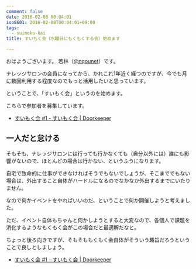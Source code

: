 ```yaml
---
comment: false
date: 2016-02-08 00:04:01
iso8601: 2016-02-08T00:04:01+09:00
tags:
  - suimoku-kai
title: すいもく会（水曜日にもくもくする会）始めます

---
```


<p>おはようございます。
若林（<a href="https://twitter.com/nqounet">@nqounet</a>）です。</p>

<p>ナレッジサロンの会員になってから、かれこれ1年近く経つのですが、今でも月に数回利用する程度なのでもっと活用したいと思っています。</p>

<p>ということで、「すいもく会」というのを始めます。</p>

<p>こちらで参加者を募集しています。</p>

<ul>
<li><a href="https://suimoku-kai.doorkeeper.jp/events/38982">すいもく会 #1 - すいもく会 | Doorkeeper</a></li>
</ul>



<h2>一人だと怠ける</h2>

<p>そもそも、ナレッジサロンには行っても行かなくても（自分以外には）誰にも影響がないので、ほとんどの場合は行かない、というふうになります。</p>

<p>自宅で致命的に仕事ができなければそうでもないでしょうが、そこまででもない場合は、外出すること自体がハードルになるのでなかなか外出するまでにいたりません。</p>

<p>なので何かイベントをやればいいのだ、ということで何か開催しようと考えました。</p>

<p>ただ、イベント自体もちゃんと何かしようとすると大変なので、各個人で課題を消化するようなもくもく会がこの場合だと最適解だなと。</p>

<p>ちょっと後ろ向きですが、そもそももくもく会自体がそういう趣旨だろうということで良しとしましょう。</p>

<ul>
<li><a href="https://suimoku-kai.doorkeeper.jp/events/38982">すいもく会 #1 - すいもく会 | Doorkeeper</a></li>
</ul>
    	
